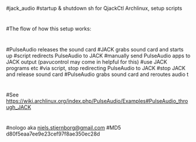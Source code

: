# 
#jack_audio
#startup & shutdown sh for QjackCtl Archlinux, setup scripts
#
#The flow of how this setup works:
#
#PulseAudio releases the sound card
#JACK grabs sound card and starts up
#script redirects PulseAudio to JACK
#manually send PulseAudio apps to JACK output (pavucontrol may come in helpful for this)
#use JACK programs etc
#via script, stop redirecting PulseAudio to JACK
#stop JACK and release sound card
#PulseAudio grabs sound card and reroutes audio t
#   
#See https://wiki.archlinux.org/index.php/PulseAudio/Examples#PulseAudio_through_JACK 
#
#nologo aka niels.stjernborg@gmail.com
#MD5 d80f5eaa7ee9e23cef97f8ae350ec28d 
